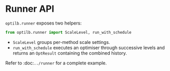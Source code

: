 # Runner API

`optilb.runner` exposes two helpers:

```python
from optilb.runner import ScaleLevel, run_with_schedule
```

- `ScaleLevel` groups per-method scale settings.
- `run_with_schedule` executes an optimiser through successive levels and
  returns an `OptResult` containing the combined history.

Refer to :doc:`../runner` for a complete example.
